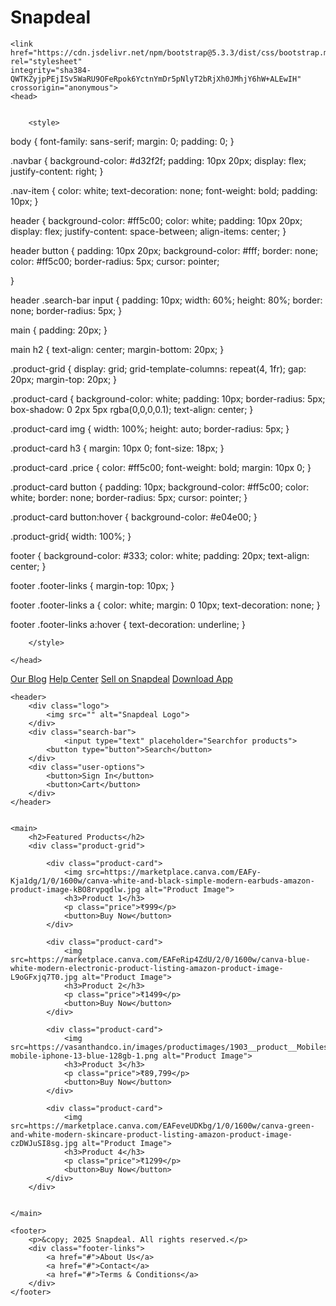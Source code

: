 # Snapdeal

<!DOCTYPE html>
<html lang="en">
<head>
    <meta charset="UTF-8">
    <meta name="viewport" content="width=device-width, initial-scale=1.0">
    <title>SnapDeal</title>

    <link href="https://cdn.jsdelivr.net/npm/bootstrap@5.3.3/dist/css/bootstrap.min.css" rel="stylesheet" 
    integrity="sha384-QWTKZyjpPEjISv5WaRU9OFeRpok6YctnYmDr5pNlyT2bRjXh0JMhjY6hW+ALEwIH" crossorigin="anonymous">
    <head>

       
        <style>
  body {
    font-family: sans-serif;
    margin: 0;
    padding: 0;
}

.navbar {
    background-color: #d32f2f;
  padding: 10px 20px;
    display: flex;
    justify-content: right;
}

.nav-item {
    color: white;
    text-decoration: none;
    font-weight: bold;
    padding: 10px;
}


header {
    background-color: #ff5c00;
    color: white;
      padding: 10px 20px;
    display: flex;
      justify-content: space-between;
    align-items: center;
}


header  button {
    padding: 10px 20px;
       background-color: #fff;
    border: none;
       color: #ff5c00;
    border-radius: 5px;
    cursor: pointer;
    
}

header .search-bar input {
    padding: 10px;
   width: 60%;
    height: 80%;
 border: none;
    border-radius: 5px;
}

main {
    padding: 20px;
}

main h2 {
    text-align: center;
    margin-bottom: 20px;
}

.product-grid {
    display: grid;
    grid-template-columns: repeat(4, 1fr);
     gap: 20px;
    margin-top: 20px;
}

.product-card {
    background-color: white;
    padding: 10px;
       border-radius: 5px;
    box-shadow: 0 2px 5px rgba(0,0,0,0.1);
        text-align: center;
}

.product-card img {
    width: 100%;
    height: auto;
      border-radius: 5px;
}

.product-card h3 {
    margin: 10px 0;
    font-size: 18px;
}

.product-card .price {
       color: #ff5c00;
    font-weight: bold;
    margin: 10px 0;
}

.product-card button {
    padding: 10px;
      background-color: #ff5c00;
      color: white;
    border: none;
      border-radius: 5px;
    cursor: pointer;
}

.product-card button:hover {
    background-color: #e04e00;
}

.product-grid{
    width: 100%;
}

footer {
    background-color: #333;
    color: white;
    padding: 20px;
    text-align: center;
}

footer .footer-links {
    margin-top: 10px;
}

footer .footer-links a {
    color: white;
    margin: 0 10px;
    text-decoration: none;
}

footer .footer-links a:hover {
    text-decoration: underline;
}


        </style>
        
    </head>
</head>
<body>
    <div class="navbar">
        <a href="#" class="nav-item">Our Blog</a>
        <a href="#" class="nav-item">Help Center</a>
           <a href="#" class="nav-item">Sell on Snapdeal</a>
        <a href="#" class="nav-item">Download App</a>
    </div>

    <header>
        <div class="logo">
            <img src="" alt="Snapdeal Logo">
        </div>
        <div class="search-bar">
                <input type="text" placeholder="Searchfor products">
            <button type="button">Search</button>
        </div>
        <div class="user-options">
            <button>Sign In</button>
            <button>Cart</button>
        </div>
    </header>

   
    <main>
        <h2>Featured Products</h2>
        <div class="product-grid">
           
            <div class="product-card">
                <img src=https://marketplace.canva.com/EAFy-Kja1dg/1/0/1600w/canva-white-and-black-simple-modern-earbuds-amazon-product-image-kBO8rvpqdlw.jpg alt="Product Image">
                <h3>Product 1</h3>
                <p class="price">₹999</p>
                <button>Buy Now</button>
            </div>
            
            <div class="product-card">
                <img src=https://marketplace.canva.com/EAFeRip4ZdU/2/0/1600w/canva-blue-white-modern-electronic-product-listing-amazon-product-image-L9oGFxjq7T0.jpg alt="Product Image">
                <h3>Product 2</h3>
                <p class="price">₹1499</p>
                <button>Buy Now</button>
            </div>
            
            <div class="product-card">
                <img src=https://vasanthandco.in/images/productimages/1903__product__Mobiles__apple-mobile-iphone-13-blue-128gb-1.png alt="Product Image">
                <h3>Product 3</h3>
                <p class="price">₹89,799</p>
                <button>Buy Now</button>
            </div>
            
            <div class="product-card">
                <img src=https://marketplace.canva.com/EAFeveUDKbg/1/0/1600w/canva-green-and-white-modern-skincare-product-listing-amazon-product-image-czDWJuSI8sg.jpg alt="Product Image">
                <h3>Product 4</h3>
                <p class="price">₹1299</p>
                <button>Buy Now</button>
            </div>
        </div>

        
    </main>

    <footer>
        <p>&copy; 2025 Snapdeal. All rights reserved.</p>
        <div class="footer-links">
            <a href="#">About Us</a>
            <a href="#">Contact</a>
            <a href="#">Terms & Conditions</a>
        </div>
    </footer>
</body>
</html>
